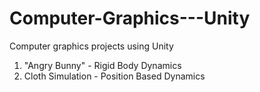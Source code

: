 # Computer-Graphics---Unity

Computer graphics projects using Unity

1. "Angry Bunny" - Rigid Body Dynamics
2. Cloth Simulation - Position Based Dynamics
